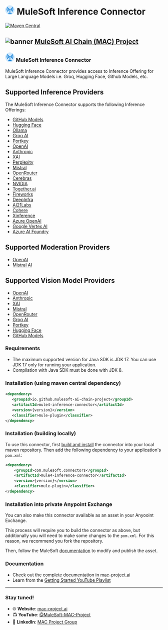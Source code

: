# <img src="icon/icon.svg" width="6%" alt="banner"> MuleSoft Inference Connector
[![Maven Central](https://img.shields.io/maven-central/v/io.github.mulesoft-ai-chain-project/mule4-inference-connector)](https://central.sonatype.com/artifact/io.github.mulesoft-ai-chain-project/mule4-inference-connector/overview)

## <img src="https://raw.githubusercontent.com/MuleSoft-AI-Chain-Project/.github/main/profile/assets/mulechain-project-logo.png" width="6%" alt="banner">   [MuleSoft AI Chain (MAC) Project](https://mac-project.ai/docs/)

### <img src="icon/icon.svg" width="6%" alt="banner"> MuleSoft Inference Connector

MuleSoft Inference Connector provides access to Inference Offering for Large Language Models i.e. Groq, Hugging Face, Github Models, etc.

## Supported Inference Providers
The MuleSoft Inference Connector supports the following Inference Offerings:

- [GitHub Models](https://docs.github.com/en/github-models)
- [Hugging Face](https://huggingface.co/)
- [Ollama](https://ollama.com/)
- [Groq AI](https://console.groq.com/)
- [Portkey](https://portkey.ai/)
- [OpenAI](https://openai.com/)
- [Anthropic](https://www.anthropic.com/)
- [XAI](https://x.ai/)
- [Perplexity](https://www.perplexity.ai/)
- [Mistral](https://www.mistral.ai/)
- [OpenRouter](https://openrouter.ai/)
- [Cerebras](https://cerebras.ai/inference)
- [NVIDIA](https://www.nvidia.com/en-sg/ai)
- [Together.ai](https://www.together.ai/)
- [Fireworks](https://fireworks.ai/)
- [DeepInfra](https://deepinfra.com/)
- [AI21Labs](https://studio.ai21.com/)
- [Cohere](https://cohere.com/)
- [Xinference](https://inference.readthedocs.io/)
- [Azure OpenAI](https://learn.microsoft.com/en-us/azure/ai-services/openai/)
- [Google Vertex AI](https://cloud.google.com/vertex-ai?hl=en)
- [Azure AI Foundry](https://learn.microsoft.com/en-us/azure/ai-foundry/)

## Supported Moderation Providers
- [OpenAI](https://openai.com/)
- [Mistral AI](https://docs.mistral.ai/capabilities/guardrailing/)

## Supported Vision Model Providers
- [OpenAI](https://platform.openai.com/docs/guides/images?api-mode=chat)
- [Anthropic](https://www.anthropic.com/)
- [XAI](https://x.ai/)
- [Mistral](https://docs.mistral.ai/capabilities/vision/)
- [OpenRouter](https://openrouter.ai/)
- [Groq AI](https://console.groq.com/)
- [Portkey](https://portkey.ai/)
- [Hugging Face](https://huggingface.co/)
- [GitHub Models](https://docs.github.com/en/github-models)

### Requirements

- The maximum supported version for Java SDK is JDK 17. You can use JDK 17 only for running your application.
- Compilation with Java SDK must be done with JDK 8.

### Installation (using maven central dependency)

```xml
<dependency>
   <groupId>io.github.mulesoft-ai-chain-project</groupId>
   <artifactId>mule4-inference-connector</artifactId>
   <version>{version}</version>
   <classifier>mule-plugin</classifier>
</dependency>
```

### Installation (building locally)

To use this connector, first [build and install](https://mac-project.ai/docs/mac-inference/getting-started) the connector into your local maven repository.
Then add the following dependency to your application's `pom.xml`:

```xml
<dependency>
    <groupId>com.mulesoft.connectors</groupId>
    <artifactId>mule4-inference-connector</artifactId>
    <version>{version}</version>
    <classifier>mule-plugin</classifier>
</dependency>
```

### Installation into private Anypoint Exchange

You can also make this connector available as an asset in your Anyooint Exchange.

This process will require you to build the connector as above, but additionally you will need
to make some changes to the `pom.xml`.  For this reason, we recommend you fork the repository.

Then, follow the MuleSoft [documentation](https://docs.mulesoft.com/exchange/to-publish-assets-maven) to modify and publish the asset.

### Documentation 
- Check out the complete documentation in [mac-project.ai](https://mac-project.ai/docs/mulechain-vectors)
- Learn from the [Getting Started YouTube Playlist](https://www.youtube.com/playlist?list=PLnuJGpEBF6ZAV1JfID1SRKN6OmGORvgv6)

----

### Stay tuned!

- 🌐 **Website**: [mac-project.ai](https://mac-project.ai)
- 📺 **YouTube**: [@MuleSoft-MAC-Project](https://www.youtube.com/@MuleSoft-MAC-Project)
- 💼 **LinkedIn**: [MAC Project Group](https://lnkd.in/gW3eZrbF)


